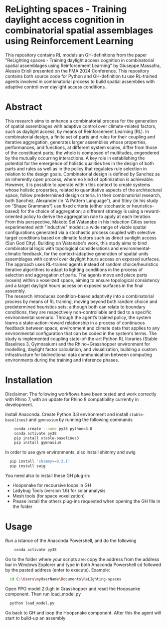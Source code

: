 # ReLighting spaces - Training daylight access cognition in combinatorial spatial assemblages using Reinforcement Learning  
This repository contains RL models an GH-definitions from the paper "ReLighting spaces - Training daylight access cognition in combinatorial spatial assemblages using Reinforcement Learning" by Giuseppe Massafra, Alessio Erioli presented on the FMA 2024 Conference. This repository contains both source code for Python and GH-definition tu use RL-trained agents involved in combinatorial process to build spatial assemblies with adaptive control over daylight access conditions.

# Abstract
This research aims to enhance a combinatorial process for the generation of spatial assemblages with adaptive control over climate-related factors, such as daylight access, by means of Reinforcement Learning (RL). 
In combinatorial design, a finite set of parts and rules for their coupling and iterative aggregation, generates larger assemblies whose properties, performances, and functions, at different system scales, differ  from those of the constituent parts; the whole is composed of multitudes, engendered by the mutually occurring interactions. A key role in establishing the potential for the emergence of holistic qualities lies in the design of both parts and rules as well as in the policy that regulates rule selection in relation to the design goals.
Combinatorial design is defined by Sanchez as an inherently open process, where no kind of optimization is achievable. However, it is possible to operate within this context to create systems whose holistic properties, related to quantitative aspects of the architectural space, follow predetermined design criteria. In their combinatorial research, both Sanchez, Alexander (in “A Pattern Language”), and Stiny (in his study on “Shape Grammars”) use fixed criteria (either stochastic or heuristics-based) for the choice of aggregation; a different strategy is using a reward-oriented policy to derive the aggregation rule to apply at each iteration.   
From this perspective, Makoto Sei Watanabe in his Induction Cities series experimented with "inductive" models: a wide range of viable spatial configurations generated via a stochastic process coupled with selective target conditions based on climatic factors such as direct sunlight access (Sun God City).
Building on Watanabe's work, this study aims to bind combinatorial logic with topological considerations and environmental-climatic feedback, for the context-adaptive generation of spatial units assemblages with control over daylight hours access on exposed surfaces. The approach uses RL-trained agents instead of random choice/heuristics iterative algorithms to adapt to lighting conditions in the process of selection and aggregation of parts. The agents move and place parts (voxels) within a voxelized space, aiming to ensure topological consistency and a target daylight hours access on exposed surfaces in the final assembly.  
The research introduces condition-based adaptivity into a combinatorial process by means of RL training, moving beyond both random choice and predetermined heuristics sets; although both can relate to boundary conditions, they are respectively non-controllable and tied to a specific environmental scenario. Through the agent’s trained policy, the system learns a state-action-reward relationship in a process of continuous feedback between space, environment and climate data that applies to any environmental configuration that can be coded in the system’s terms.
The study is implemented coupling state-of-the-art Python RL libraries (Stable Baselines 3, Gymnasium) and the Rhino+Grasshopper environment for modelling, daylight factor calculation, and visualization, building a custom infrastructure for bidirectional data communication between computing environments during the training and inference phases.

# Installation
Disclaimer: The following workflows have been tested and work correctly with Rhino 7, with an update for Rhino 8 compatibility currently in development.

Install Anaconda.
Create Python 3.8 environment and install `stable-baselines3` and `gymnasium` by running the following commands
```bash
    conda create --name py38 python=3.8
    conda activate py38
    pip install stable-baselines3
    pip install gymnasium
````
In order to use gym environments, also install shimmy and swig
```bash
  pip install 'shimmy>=0.2.1'
  pip install swig
````
You need also to install these GH plug-in:
- Hoopsnake for recoursive loops in GH
- Ladybug Tools (version 1.6) for solar analysis
- Mesh tools (for space voxelization)
- Please install the others plug-ins requested when opening the GH file in the folder


# Usage
Run a istance of the Anaconda Powershell, and do the following
```bash
    conda activate py38
````
Go to the folder where your scripts are: copy the address from the address bar in Windows Explorer and type in both Anaconda Powershell cd followed by the pasted address (enter to execute). Example:
```bash
  cd C:\Users\myUserName\Documents\ReLIghting-spaces
````
Open PPO model 2.0.gh in Grasshopper and reset the Hoopsanke component. Then run load_model.py
```bash
  python load_model.py
````
Go back to GH and loop the Hoopsnake component.
After this the agent will start to build-up an assembly
